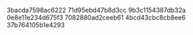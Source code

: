 3bacda7598ac6222
71d95ebd47b8d3cc
9b3c1154387db32a
0e8e11e234d675f3
7082880ad2ceeb61
4bcd43cbc8cb8ee6
37b764105b1e4293
